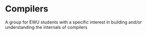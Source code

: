 # Compilers
A group for EWU students with a specific interest in building and/or understanding the internals of compilers